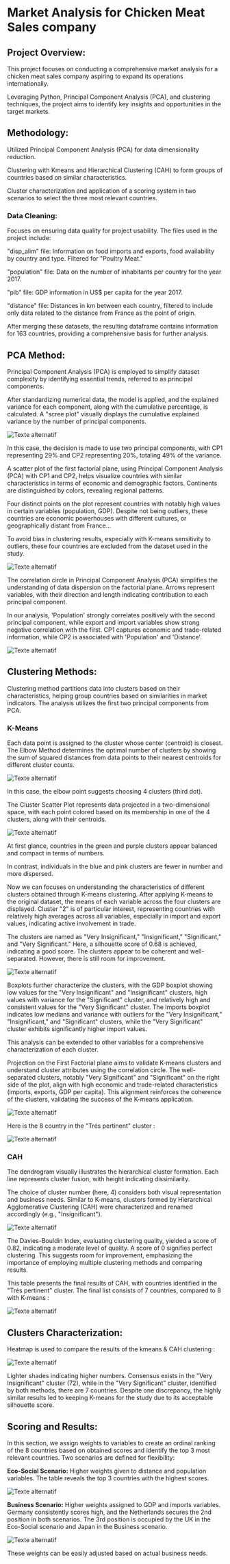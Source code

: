 # Market Analysis for Chicken Meat Sales company

## Project Overview:
This project focuses on conducting a comprehensive market analysis for a chicken meat sales company aspiring to expand its operations internationally. 

Leveraging Python, Principal Component Analysis (PCA), and clustering techniques, the project aims to identify key insights and opportunities in the target markets.

## Methodology:
Utilized Principal Component Analysis (PCA) for data dimensionality reduction.

Clustering with Kmeans and Hierarchical Clustering (CAH) to form groups of countries based on similar characteristics.

Cluster characterization and application of a scoring system in two scenarios to select the three most relevant countries.

### Data Cleaning:
Focuses on ensuring data quality for project usability. The files used in the project include:

"disp_alim" file: Information on food imports and exports, food availability by country and type. Filtered for "Poultry Meat."

"population" file: Data on the number of inhabitants per country for the year 2017.

"pib" file: GDP information in US$ per capita for the year 2017.

"distance" file: Distances in km between each country, filtered to include only data related to the distance from France as the point of origin.

After merging these datasets, the resulting dataframe contains information for 163 countries, providing a comprehensive basis for further analysis.

## PCA Method:
Principal Component Analysis (PCA) is employed to simplify dataset complexity by identifying essential trends, referred to as principal components.

After standardizing numerical data, the model is applied, and the explained variance for each component, along with the cumulative percentage, is calculated. A "scree plot" visually displays the cumulative explained variance by the number of principal components.

![Texte alternatif](https://github.com/MelvinDerouck/Market-survey-for-a-food-processing-company/blob/main/Viz/éboulis%20des%20valeurs%20propres.png)

In this case, the decision is made to use two principal components, with CP1 representing 29% and CP2 representing 20%, totaling 49% of the variance.

A scatter plot of the first factorial plane, using Principal Component Analysis (PCA) with CP1 and CP2, helps visualize countries with similar characteristics in terms of economic and demographic factors. Continents are distinguished by colors, revealing regional patterns.

Four distinct points on the plot represent countries with notably high values in certain variables (population, GDP). Despite not being outliers, these countries are economic powerhouses with different cultures, or geographically distant from France...

To avoid bias in clustering results, especially with K-means sensitivity to outliers, these four countries are excluded from the dataset used in the study.

![Texte alternatif](https://github.com/MelvinDerouck/Market-survey-for-a-food-processing-company/blob/main/Viz/premier%20plan%20factoriel%20avec%20continents.png)

The correlation circle in Principal Component Analysis (PCA) simplifies the understanding of data dispersion on the factorial plane. Arrows represent variables, with their direction and length indicating contribution to each principal component. 

In our analysis, 'Population' strongly correlates positively with the second principal component, while export and import variables show strong negative correlation with the first. CP1 captures economic and trade-related information, while CP2 is associated with 'Population' and 'Distance'.

![Texte alternatif](https://github.com/MelvinDerouck/Market-survey-for-a-food-processing-company/blob/main/Viz/cercle%20corr.png)

## Clustering Methods:
Clustering method partitions data into clusters based on their characteristics, helping group countries based on similarities in market indicators. The analysis utilizes the first two principal components from PCA.

### K-Means

Each data point is assigned to the cluster whose center (centroid) is closest. The Elbow Method determines the optimal number of clusters by showing the sum of squared distances from data points to their nearest centroids for different cluster counts. 

![Texte alternatif](https://github.com/MelvinDerouck/Market-survey-for-a-food-processing-company/blob/main/Viz/coude.png)

In this case, the elbow point suggests choosing 4 clusters (third dot).

The Cluster Scatter Plot represents data projected in a two-dimensional space, with each point colored based on its membership in one of the 4 clusters, along with their centroids.

![Texte alternatif](https://github.com/MelvinDerouck/Market-survey-for-a-food-processing-company/blob/main/Viz/clusters_kmeans.png)

At first glance, countries in the green and purple clusters appear balanced and compact in terms of numbers. 

In contrast, individuals in the blue and pink clusters are fewer in number and more dispersed.

Now we can focuses on understanding the characteristics of different clusters obtained through K-means clustering. After applying K-means to the original dataset, the means of each variable across the four clusters are displayed. Cluster "2" is of particular interest, representing countries with relatively high averages across all variables, especially in import and export values, indicating active involvement in trade.

The clusters are named as "Very Insignificant," "Insignificant," "Significant," and "Very Significant." 
Here, a silhouette score of 0.68 is achieved, indicating a good score. The clusters appear to be coherent and well-separated. However, there is still room for improvement.

![Texte alternatif](https://github.com/MelvinDerouck/Market-survey-for-a-food-processing-company/blob/main/Viz/boxplot%20PIB$%20k-means.png)

Boxplots further characterize the clusters, with the GDP boxplot showing low values for the "Very Insignificant" and "Insignificant" clusters, high values with variance for the "Significant" cluster, and relatively high and consistent values for the "Very Significant" cluster. The Imports boxplot indicates low medians and variance with outliers for the "Very Insignificant," "Insignificant," and "Significant" clusters, while the "Very Significant" cluster exhibits significantly higher import values.

This analysis can be extended to other variables for a comprehensive characterization of each cluster.

Projection on the First Factorial plane aims to validate K-means clusters and understand cluster attributes using the correlation circle. The well-separated clusters, notably "Very Significant" and "Significant" on the right side of the plot, align with high economic and trade-related characteristics (imports, exports, GDP per capita). This alignment reinforces the coherence of the clusters, validating the success of the K-means application.

![Texte alternatif](https://github.com/MelvinDerouck/Market-survey-for-a-food-processing-company/blob/main/Viz/Projection%20premier%20plan.png)

Here is the 8 country in the "Trés pertinent" cluster : 

![Texte alternatif](https://github.com/MelvinDerouck/Market-survey-for-a-food-processing-company/blob/main/Viz/Clusters%20kmeans.png)

### CAH
The dendrogram visually illustrates the hierarchical cluster formation. Each line represents cluster fusion, with height indicating dissimilarity. 

The choice of cluster number (here, 4) considers both visual representation and business needs. Similar to K-means, clusters formed by Hierarchical Agglomerative Clustering (CAH) were characterized and renamed accordingly (e.g., "Insignificant").

![Texte alternatif](https://github.com/MelvinDerouck/Market-survey-for-a-food-processing-company/blob/main/Viz/dendrogram.png)

The Davies-Bouldin Index, evaluating clustering quality, yielded a score of 0.82, indicating a moderate level of quality. A score of 0 signifies perfect clustering. This suggests room for improvement, emphasizing the importance of employing multiple clustering methods and comparing results.

This table presents the final results of CAH, with countries identified in the "Trés pertinent" cluster. The final list consists of 7 countries, compared to 8 with K-means :

![Texte alternatif](https://github.com/MelvinDerouck/Market-survey-for-a-food-processing-company/blob/main/Viz/Clustering%20CAH.png)

## Clusters Characterization:
Heatmap is used to compare the results of the kmeans & CAH clustering :

![Texte alternatif](https://github.com/MelvinDerouck/Market-survey-for-a-food-processing-company/blob/main/Viz/heatmap%20clusters.png)

Lighter shades indicating higher numbers. Consensus exists in the "Very Insignificant" cluster (72), while in the "Very Significant" cluster, identified by both methods, there are 7 countries. Despite one discrepancy, the highly similar results led to keeping K-means for the study due to its acceptable silhouette score.

## Scoring and Results:
In this section, we assign weights to variables to create an ordinal ranking of the 8 countries based on obtained scores and identify the top 3 most relevant countries. Two scenarios are defined for flexibility:

**Eco-Social Scenario:** Higher weights given to distance and population variables. The table reveals the top 3 countries with the highest scores.

![Texte alternatif](https://github.com/MelvinDerouck/Market-survey-for-a-food-processing-company/blob/main/Viz/score%20écolo.png)

**Business Scenario:** Higher weights assigned to GDP and imports variables. Germany consistently scores high, and the Netherlands secures the 2nd position in both scenarios. The 3rd position is occupied by the UK in the Eco-Social scenario and Japan in the Business scenario.

![Texte alternatif](https://github.com/MelvinDerouck/Market-survey-for-a-food-processing-company/blob/main/Viz/score%20business.png)

These weights can be easily adjusted based on actual business needs.

